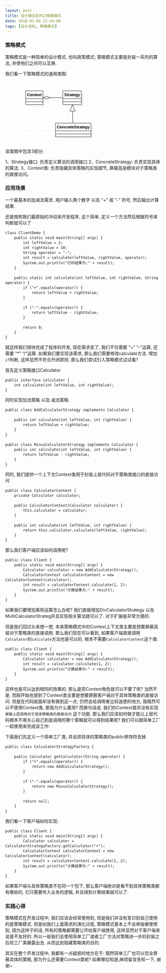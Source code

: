 ```yaml
---
layout: post
title: 设计模式系列之策略模式
date: 2018-01-04 21:43:00
tags: [设计准则, 策略模式]
---
```


### 策略模式

策略模式是一种简单的设计模式, 也叫政策模式; 策略模式主要是封装一系列的算法, 并使他们之间可以互换.

我们看一下策略模式的通用类图:

![策略模式类图](/assets/images/2018-01-04-design-pattern-strategy.png)

该类图中包含3部分:

1、Strategy接口: 负责定义算法的调用接口
2、ConcreteStrategy: 负责实现具体的算法.
3、Context类: 负责隐藏具体策略的实现细节, 屏蔽高层模块对于策略类的直接访问。

### 应用场景

一个最基本的加减法需求, 用户输入两个数字 以及 “+” 或 “-” 符号, 然后输出计算结果.

还是按照我们最原始的冲动来开发程序, 这个简单, 定义一个方法然后根据符号来判断就可以了

    class ClientDemo {
        public static void main(String[] args) {
            int leftValue = 2;
            int rightValue = 10;
            String operator = "-";
            int result = calculate(leftValue, rightValue, operator);
            System.out.println("打印结果为:" + result);
        }

        public static int calculate(int leftValue, int rightValue, String operator) {
            if ("+".equals(operator)) {
                return leftValue + rightValue;
            }

            if ("-".equals(operator)) {
                return leftValue - rightValue;
            }

            return 0;
        }
    }

就这样我们很快完成了程序的开发, 现在需求变了, 我们不仅需要 “+” “-”运算, 还需要 “*” “/”运算. 如果我们要实现该需求, 那么我们需要修改calculate方法. 增加```if```判断, 这样显然不符合开闭原则. 那么我们尝试引入策略模式试试看?

首先定义策略接口Calculator

    public interface Calculator {
        int calculate(int leftValue, int rightValue);
    }

同时实现加法策略 以及 减法策略:

    public class AddCalculatorStrategy implements Calculator {

        public int calculate(int leftValue, int rightValue) {
            return leftValue + rightValue;
        }
    }

    public class MinusCalculatorStrategy implements Calculator {
        public int calculate(int leftValue, int rightValue) {
            return leftValue - rightValue;
        }
    }

同时, 我们提供一个上下文Context类用于封装上层代码对于策略类接口的直接访问

    public class CalculatorContext {
        private Calculator calculator;

        public CalculatorContext(Calculator calculator) {
            this.calculator = calculator;
        }
        
        public int calculate(int leftValue, int rightValue) {
            return this.calculator.calculate(leftValue, rightValue);
        }
    }

那么我们客户端应该如何调用呢?

    public class Client {
        public static void main(String[] args) {
            Calculator calculator = new AddCalculatorStrategy();
            CalculatorContext calculatorContext = new CalculatorContext(calculator);
            int result = calculatorContext.calculate(1, 2);
            System.out.println("计算结果为:" + result);
        }
    }

如果我们要增加乘除运算怎么办呢? 我们直接增加DivCalculatorStrategy 以及 MultiCalculatorStrateg并且实现相关算法就可以了. 对于扩展是非常方便的. 

但是我们回过头来想一想, 本来策略模式中的Context上下文类主要是想要屏蔽高层对于策略类的直接调用. 那么我们现在可以看到, 如果客户端直接调用```Calculator```的```calculate```方法也是可以的. 根本不需要```CalculatorContext```这个类:

    public class Client {
        public static void main(String[] args) {
            Calculator calculator = new AddCalculatorStrategy();
            int result = calculator.calculate(1, 2);
            System.out.println("计算结果为:" + result);
        }
    }

这样也是可以达到相同的效果的. 那么是否Context角色就可以不要了呢? 当然不是. 而刚开始也提到了Context类主要是想要屏蔽客户端对于具体策略类的直接访问. 但是在代码层面却没有做到这一点, 仍然会给调用者比较迷惑的地方, 我既然可以不使用Context类, 那我为什么要用?
而换句话说, 我们的Context类并没有实现```屏蔽上层调用对于具体策略类的直接访问``` 这个功能. 那么我们应该如何做才能让上层代码根本不用关心自己到底调用的哪个策略就可以得到结果呢? 我们可以跟简单工厂一起使用来完成该工作:

下面我们先定义一个简单工厂类, 并且把具体的策略类的public修饰符去掉

    public class CalculatorStrategyFactory {
    
        public Calculator getCalculator(String operator) {
            if ("+".equals(operator)) {
                return new AddCalculatorStrategy();
            }
            
            if ("-".equals(operator)) {
                return new MinusCalculatorStrategy();
            }
            
            return null;
        }
    }

我们看一下客户端如何实现:

    public class Client {
        public static void main(String[] args) {
            Calculator calculator = CalculatorStrategyFactory.getCalculator("+");
            CalculatorContext calculatorContext = new CalculatorContext(calculator);
            int result = calculatorContext.calculate(1, 2);
            System.out.println("计算结果为:" + result);
        }
    }

如果客户端与具体策略类不在同一个包下, 那么客户端绝对是看不到具体策略类都有哪些的, 它只需要传入业务的逻辑, 并且得到计算结果就可以了.

### 实践心得

策略模式在开发过程中, 我们应该会经常使用到, 但是我们并没有意识到自己使用的是策略模式. 但是如我们上面需求的演化过程, 策略模式基本上不会单独被使用到, 因为这样子的话, 所有的策略都需要公开给客户端使用, 这样显然对于客户端来说是不友好的. 所以一般我们会使用简单工厂或者工厂方法对策略进一步的封装之后将工厂类暴露出去. 从而达到隐藏策略类的目的.

其实在整个开发过程中, 我都有一点疑惑的地方在于: 既然简单工厂也可以完全屏蔽具体的策略, 那为什么还需要Context类呢? 如果哪位知道,麻烦留言告知一下, 谢谢~
